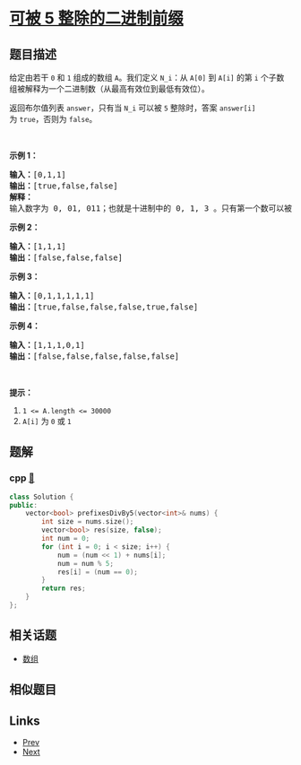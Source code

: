 
# [可被 5 整除的二进制前缀](https://leetcode-cn.com/problems/binary-prefix-divisible-by-5)

## 题目描述

<p>给定由若干&nbsp;<code>0</code>&nbsp;和&nbsp;<code>1</code>&nbsp;组成的数组 <code>A</code>。我们定义&nbsp;<code>N_i</code>：从&nbsp;<code>A[0]</code> 到&nbsp;<code>A[i]</code>&nbsp;的第 <code>i</code>&nbsp;个子数组被解释为一个二进制数（从最高有效位到最低有效位）。</p>

<p>返回布尔值列表&nbsp;<code>answer</code>，只有当&nbsp;<code>N_i</code>&nbsp;可以被 <code>5</code>&nbsp;整除时，答案&nbsp;<code>answer[i]</code> 为&nbsp;<code>true</code>，否则为 <code>false</code>。</p>

<p>&nbsp;</p>

<p><strong>示例 1：</strong></p>

<pre><strong>输入：</strong>[0,1,1]
<strong>输出：</strong>[true,false,false]
<strong>解释：</strong>
输入数字为 0, 01, 011；也就是十进制中的 0, 1, 3 。只有第一个数可以被 5 整除，因此 answer[0] 为真。
</pre>

<p><strong>示例 2：</strong></p>

<pre><strong>输入：</strong>[1,1,1]
<strong>输出：</strong>[false,false,false]
</pre>

<p><strong>示例 3：</strong></p>

<pre><strong>输入：</strong>[0,1,1,1,1,1]
<strong>输出：</strong>[true,false,false,false,true,false]
</pre>

<p><strong>示例&nbsp;4：</strong></p>

<pre><strong>输入：</strong>[1,1,1,0,1]
<strong>输出：</strong>[false,false,false,false,false]
</pre>

<p>&nbsp;</p>

<p><strong>提示：</strong></p>

<ol>
	<li><code>1 &lt;= A.length &lt;= 30000</code></li>
	<li><code>A[i]</code> 为&nbsp;<code>0</code>&nbsp;或&nbsp;<code>1</code></li>
</ol>


## 题解

### cpp [🔗](binary-prefix-divisible-by-5.cpp) 
```cpp
class Solution {
public:
    vector<bool> prefixesDivBy5(vector<int>& nums) {
        int size = nums.size();
        vector<bool> res(size, false);
        int num = 0;
        for (int i = 0; i < size; i++) {
            num = (num << 1) + nums[i];
            num = num % 5;
            res[i] = (num == 0);
        }
        return res;
    }
};
```


## 相关话题

- [数组](https://leetcode-cn.com/tag/array) 


## 相似题目



## Links

- [Prev](../maximum-depth-of-n-ary-tree/README.md) 
- [Next](../yong-liang-ge-zhan-shi-xian-dui-lie-lcof/README.md) 

